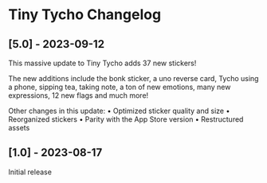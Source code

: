 # Tiny Tycho Changelog

## [5.0] - 2023-09-12

This massive update to Tiny Tycho adds 37 new stickers!

The new additions include the bonk sticker, a uno reverse card, Tycho using a phone, sipping tea, taking note, a ton of new emotions, many new expressions, 12 new flags and much more!

Other changes in this update:
• Optimized sticker quality and size
• Reorganized stickers
• Parity with the App Store version
• Restructured assets

## [1.0] - 2023-08-17

Initial release
